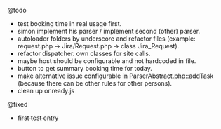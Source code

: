 @todo
- test booking time in real usage first.
- simon implement his parser / implement second (other) parser.
- autoloader folders by underscore and refactor files (example: request.php -> Jira/Request.php -> class Jira_Request).
- refactor dispatcher. own classes for site calls.
- maybe host should be configurable and not hardcoded in file.
- button to get summary booking time for today.
- make alternative issue configurable in ParserAbstract.php::addTask (because there can be other rules for other persons).
- clean up onready.js

@fixed
- ~~first test entry~~
